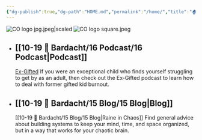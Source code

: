 ```yaml
---
{"dg-publish":true,"dg-path":"HOME.md","permalink":"/home/","title":"🏠 HOME","pinned":true,"contentClasses":"card","tags":["gardenEntry"],"noteIcon":"","created":"2021-10-13","updated":"2023-07-09T10:08:21.139-04:00"}
---
```



![CO logo jpg.jpeg|scaled](/img/user/80-89%20Assets/82%20-%20Photo%20Attachments/CO%20logo%20jpg.jpeg)
![CO logo square.jpeg](/img/user/80-89%20Assets/82%20-%20Photo%20Attachments/CO%20logo%20square.jpeg)

- ## [[10-19 💢 Bardacht/16 Podcast/16 Podcast\|Podcast]]
  [Ex-Gifted](https://exgifted.com/)
  If you were an exceptional child who finds yourself struggling to get by as an adult, then check out the Ex-Gifted podcast to learn how to deal with former gifted kid burnout.

- ## [[10-19 💢 Bardacht/15 Blog/15 Blog\|Blog]]
  [[10-19 💢 Bardacht/15 Blog/15 Blog\|Raine in Chaos]]
  Find general advice about building systems to keep your mind, time, and space organized, but in a way that works for your chaotic brain.




